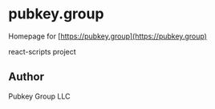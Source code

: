 # pubkey.group

Homepage for [https://pubkey.group](https://pubkey.group)

react-scripts project

## Author

Pubkey Group LLC
